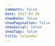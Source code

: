 ```yaml
---
comments: false
date: 2017-03-30
showDate: false
showPagination: false
showSocial: false
showTags: false
title: Calendar
---
```



<ul id="events-upcoming" style="list-style-type: none;margin:0 ;padding:0">
</ul>

<ul id="events-past">
</ul>

<script src="https://code.jquery.com/jquery-1.11.3.min.js"></script>
<script src="../../../js/format-google-calendar.js"></script>
<script src="../../../js/format-google-calendar-config.js"></script>

